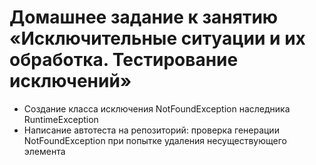 # Домашнее задание к занятию «Исключительные ситуации и их обработка. Тестирование исключений»
* Создание класса исключения NotFoundException наследника RuntimeException 
* Написание  автотеста на репозиторий: проверка генерации NotFoundException при попытке удаления несуществующего элемента

